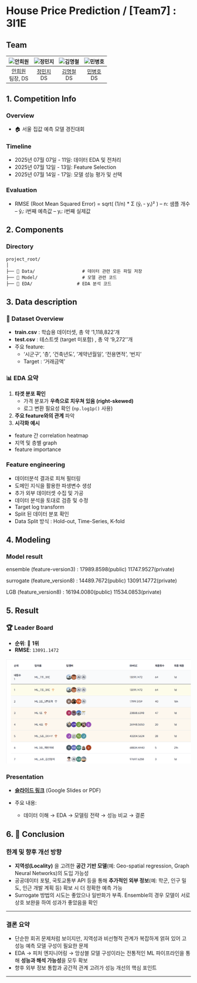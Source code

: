 # House Price Prediction / [Team7] : 3I1E

## Team

| ![안희원](https://avatars.githubusercontent.com/u/156163982?v=4) | ![정민지](https://avatars.githubusercontent.com/u/156163982?v=4) | ![김명철](https://avatars.githubusercontent.com/u/156163982?v=4) | ![민병호](https://avatars.githubusercontent.com/u/156163982?v=4) |
|:--------------------------------------------------------------:|:--------------------------------------------------------------:|:--------------------------------------------------------------:|:--------------------------------------------------------------:|
| [안희원](https://github.com/dukduk12) <br> 팀장, DS | [정민지](https://github.com/mingg210) <br> DS | [김명철](https://github.com/qpwpep) <br> DS | [민병호](https://github.com/BH-Min-lab) <br> DS |


## 1. Competition Info

### Overview

- 🏠 서울 집값 예측 모델 경진대회
  
### Timeline

- 2025년 07월 07일 - 11일: 데이터 EDA 및 전처리
- 2025년 07월 12일 - 13일: Feature Selection
- 2025년 07월 14일 - 17일: 모델 성능 평가 및 선택

### Evaluation

- RMSE (Root Mean Squared Error) = sqrt( (1/n) * Σ (ŷᵢ - yᵢ)² )
– n: 샘플 개수
– ŷᵢ: i번째 예측값
– yᵢ: i번째 실제값

## 2. Components

### Directory
```
project_root/
│
├── 📁 Data/                  # 데이터 관련 모든 파일 저장
├── 📁 Model/                 # 모델 관련 코드 
├── 📁 EDA/                 # EDA 분석 코드
```


## 3. Data description

### 📌 Dataset Overview

- **train.csv** : 학습용 데이터셋, 총 약 ‘1,118,822’개
- **test.csv** : 테스트셋 (target 미포함) , 총 약 ‘9,272’’개
- 주요 feature:
	- ‘시군구’, ’층’, ‘건축년도’, ’계약년월일’, ‘전용면적’, ‘번지’
	- Target : ‘거래금액’

### 📊 EDA 요약

1.  **타겟 분포 확인**
	- 가격 분포가 **우측으로 치우쳐 있음 (right-skewed)**
	- 로그 변환 필요성 확인 (`np.log1p()` 사용)
2. **주요 feature와의 관계** 파악
3. **시각화 예시**
- feature 간 correlation heatmap
- 지역 및 층별 graph
- feature importance
### Feature engineering
- 데이터분석 결과로 피쳐 필터링
- 도메인 지식을 활용한 파생변수 생성
- 추가 외부 데이터셋 수집 및 가공
- 데이터 분석을 토대로 검증 및 수정
- Target log transform
- Split 된 데이터 분포 확인
- Data Split 방식 : Hold-out, Time-Series, K-fold

## 4. Modeling

### Model result
ensemble (feature-version3) : 17989.8598(public) 11747.9527(private)

surrogate (feature_version8) : 14489.7672(public) 13091.14772(private)

LGB (feature_version8) : 16194.0080(public) 11534.0853(private)


## 5. Result

### 🏆 Leader Board

- **순위**: 🥇 **1위**
- **RMSE**: `13091.1472`

![leaderboard_capture](./Asset/outputs/leaderboard_capture.png)

### Presentation

- **[슬라이드 링크](https://docs.google.com/presentation/d/1y9j3IuEFNUOk9efo_rc3oHwK9a3aLjtS/edit?usp=sharing&ouid=112748544747957738479&rtpof=true&sd=true)** (Google Slides or PDF)

- 주요 내용:
  - 데이터 이해 → EDA → 모델링 전략 → 성능 비교 → 결론

## 6. 🧾 Conclusion

### 한계 및 향후 개선 방향
-  **지역성(Locality)** 을 고려한 **공간 기반 모델**(예: Geo-spatial regression, Graph Neural Networks)의 도입 가능성
- 공공데이터 포털, 국토교통부 API 등을 통해 **추가적인 외부 정보**(예: 학군, 인구 밀도, 인근 개발 계획 등) 확보 시 더 정확한 예측 가능
- Surrogate 방법의 시도는 좋았으나 일반화가 부족. Ensemble의 경우 모델이 서로 상호 보완을 하여 성과가 좋았음을 확인
---
### 결론 요약
- 단순한 회귀 문제처럼 보이지만, 지역성과 비선형적 관계가 복잡하게 얽혀 있어 고성능 예측 모델 구성이 필요한 문제
- EDA → 피처 엔지니어링 → 앙상블 모델 구성이라는 전통적인 ML 파이프라인을 통해 **성능과 해석 가능성**을 모두 확보
- 향후 외부 정보 통합과 공간적 관계 고려가 성능 개선의 핵심 포인트
---


